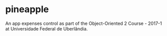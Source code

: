 # pineapple
An app expenses control as part of the Object-Oriented 2 Course - 2017-1 at Universidade Federal de Uberlândia. 
